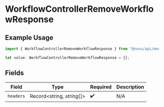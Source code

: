 # WorkflowControllerRemoveWorkflowResponse

## Example Usage

```typescript
import { WorkflowControllerRemoveWorkflowResponse } from "@novu/api/models/operations";

let value: WorkflowControllerRemoveWorkflowResponse = {};
```

## Fields

| Field                      | Type                       | Required                   | Description                |
| -------------------------- | -------------------------- | -------------------------- | -------------------------- |
| `headers`                  | Record<string, *string*[]> | :heavy_check_mark:         | N/A                        |